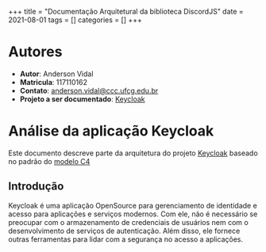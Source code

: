 +++
title = "Documentação Arquitetural da biblioteca DiscordJS"
date = 2021-08-01
tags = []
categories = []
+++

# Autores

- **Autor**: Anderson Vidal
- **Matricula**: 117110162
- **Contato**: anderson.vidal@ccc.ufcg.edu.br
- **Projeto a ser documentado**: [Keycloak](https://github.com/keycloak/keycloak)

# Análise da aplicação Keycloak

Este documento descreve parte da arquitetura do projeto [Keycloak](https://github.com/keycloak/keycloak) baseado no padrão do [modelo C4](https://c4model.com/)

## Introdução

Keycloak é uma aplicação OpenSource para gerenciamento de identidade e acesso para aplicações e serviços modernos. Com ele, não é necessário se preocupar com o armazenamento de credenciais de usuários nem com o desenvolvimento de serviços de autenticação. Além disso, ele fornece outras ferramentas para lidar com a segurança no acesso a aplicações.
